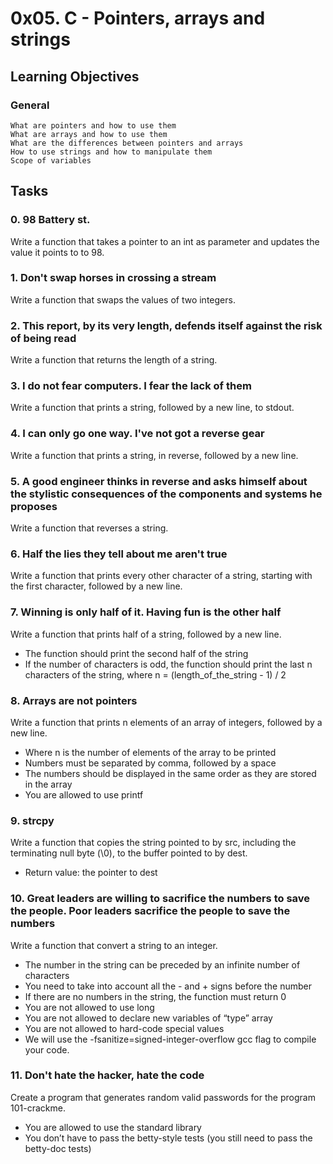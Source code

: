 # 0x05. C - Pointers, arrays and strings

## Learning Objectives

### General
	What are pointers and how to use them
	What are arrays and how to use them
	What are the differences between pointers and arrays
	How to use strings and how to manipulate them
	Scope of variables

## Tasks

### 0. 98 Battery st.
Write a function that takes a pointer to an int as parameter and updates the value it points to to 98.
### 1. Don't swap horses in crossing a stream
Write a function that swaps the values of two integers.
### 2. This report, by its very length, defends itself against the risk of being read
Write a function that returns the length of a string.
### 3. I do not fear computers. I fear the lack of them
Write a function that prints a string, followed by a new line, to stdout.
### 4. I can only go one way. I've not got a reverse gear
Write a function that prints a string, in reverse, followed by a new line.
### 5. A good engineer thinks in reverse and asks himself about the stylistic consequences of the components and systems he proposes
Write a function that reverses a string.
### 6. Half the lies they tell about me aren't true
Write a function that prints every other character of a string, starting with the first character, followed by a new line.
### 7. Winning is only half of it. Having fun is the other half
Write a function that prints half of a string, followed by a new line.

* The function should print the second half of the string
* If the number of characters is odd, the function should print the last n characters of the string, where n = (length_of_the_string - 1) / 2
### 8. Arrays are not pointers
Write a function that prints n elements of an array of integers, followed by a new line.

* Where n is the number of elements of the array to be printed
* Numbers must be separated by comma, followed by a space
* The numbers should be displayed in the same order as they are stored in the array
* You are allowed to use printf
### 9. strcpy
Write a function that copies the string pointed to by src, including the terminating null byte (\0), to the buffer pointed to by dest.

* Return value: the pointer to dest
### 10. Great leaders are willing to sacrifice the numbers to save the people. Poor leaders sacrifice the people to save the numbers
Write a function that convert a string to an integer.

* The number in the string can be preceded by an infinite number of characters
* You need to take into account all the - and + signs before the number
* If there are no numbers in the string, the function must return 0
* You are not allowed to use long
* You are not allowed to declare new variables of “type” array
* You are not allowed to hard-code special values
* We will use the -fsanitize=signed-integer-overflow gcc flag to compile your code.
### 11. Don't hate the hacker, hate the code
Create a program that generates random valid passwords for the program 101-crackme.

* You are allowed to use the standard library
* You don’t have to pass the betty-style tests (you still need to pass the betty-doc tests)
